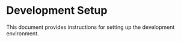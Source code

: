 # Development Setup

This document provides instructions for setting up the development environment.